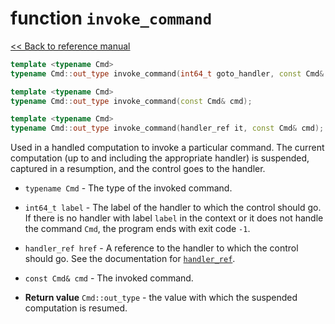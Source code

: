 # function `invoke_command`

[<< Back to reference manual](refman.md)

```cpp
template <typename Cmd>
typename Cmd::out_type invoke_command(int64_t goto_handler, const Cmd& cmd);

template <typename Cmd>
typename Cmd::out_type invoke_command(const Cmd& cmd);

template <typename Cmd>
typename Cmd::out_type invoke_command(handler_ref it, const Cmd& cmd);
```

Used in a handled computation to invoke a particular command. The current computation (up to and including the appropriate handler) is suspended, captured in a resumption, and the control goes to the handler.

- `typename Cmd` - The type of the invoked command.

- `int64_t label` - The label of the handler to which the control should go. If there is no handler with label `label` in the context or it does not handle the command `Cmd`, the program ends with exit code `-1`.

- `handler_ref href` - A reference to the handler to which the control should go. See the documentation for [`handler_ref`](refman-handler_ref.md).

- `const Cmd& cmd` - The invoked command.

- **Return value** `Cmd::out_type` - the value with which the suspended computation is resumed.

